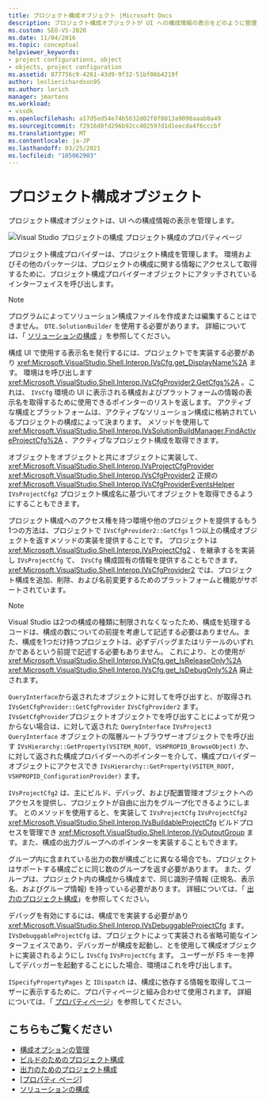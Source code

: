 ```yaml
---
title: プロジェクト構成オブジェクト |Microsoft Docs
description: プロジェクト構成オブジェクトが UI への構成情報の表示をどのように管理するかについて説明します。
ms.custom: SEO-VS-2020
ms.date: 11/04/2016
ms.topic: conceptual
helpviewer_keywords:
- project configurations, object
- objects, project configuration
ms.assetid: 877756c9-4261-43d9-9f32-51bf06b4219f
author: leslierichardson95
ms.author: lerich
manager: jmartens
ms.workload:
- vssdk
ms.openlocfilehash: a17d5ed54e74b5632d02f8f8013a9098aaab0a49
ms.sourcegitcommit: f2916d8fd296b92cc402597d1d1eecda4f6cccbf
ms.translationtype: MT
ms.contentlocale: ja-JP
ms.lasthandoff: 03/25/2021
ms.locfileid: "105062903"
---
```

# <a name="project-configuration-object"></a>プロジェクト構成オブジェクト
プロジェクト構成オブジェクトは、UI への構成情報の表示を管理します。

 ![Visual Studio プロジェクトの構成](../../extensibility/internals/media/vsprojectcfg.gif "vsProjectCfg") プロジェクト構成のプロパティページ

 プロジェクト構成プロバイダーは、プロジェクト構成を管理します。 環境およびその他のパッケージは、プロジェクトの構成に関する情報にアクセスして取得するために、プロジェクト構成プロバイダーオブジェクトにアタッチされているインターフェイスを呼び出します。

> [!NOTE]
> プログラムによってソリューション構成ファイルを作成または編集することはできません。 `DTE.SolutionBuilder` を使用する必要があります。 詳細については、「 [ソリューションの構成](../../extensibility/internals/solution-configuration.md) 」を参照してください。

 構成 UI で使用する表示名を発行するには、プロジェクトでを実装する必要があり <xref:Microsoft.VisualStudio.Shell.Interop.IVsCfg.get_DisplayName%2A> ます。 環境はを呼び出します <xref:Microsoft.VisualStudio.Shell.Interop.IVsCfgProvider2.GetCfgs%2A> 。これは、 `IVsCfg` 環境の UI に表示される構成およびプラットフォームの情報の表示名を取得するために使用できるポインターのリストを返します。 アクティブな構成とプラットフォームは、アクティブなソリューション構成に格納されているプロジェクトの構成によって決まります。 メソッドを使用して <xref:Microsoft.VisualStudio.Shell.Interop.IVsSolutionBuildManager.FindActiveProjectCfg%2A> 、アクティブなプロジェクト構成を取得できます。

 オブジェクトをオブジェクトと共にオブジェクトに実装して、 <xref:Microsoft.VisualStudio.Shell.Interop.IVsProjectCfgProvider> <xref:Microsoft.VisualStudio.Shell.Interop.IVsCfgProvider2> 正規の <xref:Microsoft.VisualStudio.Shell.Interop.IVsCfgProviderEventsHelper> `IVsProjectCfg2` プロジェクト構成名に基づいてオブジェクトを取得できるようにすることもできます。

 プロジェクト構成へのアクセス権を持つ環境や他のプロジェクトを提供するもう1つの方法は、プロジェクトで `IVsCfgProvider2::GetCfgs` 1 つ以上の構成オブジェクトを返すメソッドの実装を提供することです。 プロジェクトは <xref:Microsoft.VisualStudio.Shell.Interop.IVsProjectCfg2> 、を継承するを実装し `IVsProjectCfg` て、 `IVsCfg` 構成固有の情報を提供することもできます。 <xref:Microsoft.VisualStudio.Shell.Interop.IVsCfgProvider2> では、プロジェクト構成を追加、削除、および名前変更するためのプラットフォームと機能がサポートされています。

> [!NOTE]
> Visual Studio は2つの構成の種類に制限されなくなったため、構成を処理するコードは、構成の数についての前提を考慮して記述する必要はありません。また、構成を1つだけ持つプロジェクトは、必ずデバッグまたはリテールのいずれかであるという前提で記述する必要もありません。 これにより、との使用が <xref:Microsoft.VisualStudio.Shell.Interop.IVsCfg.get_IsReleaseOnly%2A> <xref:Microsoft.VisualStudio.Shell.Interop.IVsCfg.get_IsDebugOnly%2A> 廃止されます。

 `QueryInterface`から返されたオブジェクトに対してを呼び出すと、が取得され `IVsGetCfgProvider::GetCfgProvider` `IVsCfgProvider2` ます。 `IVsGetCfgProvider`プロジェクトオブジェクトでを呼び出すことによってが見つからない場合は、に対して返された `QueryInterface` `IVsProject3` `QueryInterface` オブジェクトの階層ルートブラウザーオブジェクトでを呼び出す `IVsHierarchy::GetProperty(VSITEM_ROOT, VSHPROPID_BrowseObject)` か、に対して返された構成プロバイダーへのポインターを介して、構成プロバイダーオブジェクトにアクセスでき `IVsHierarchy::GetProperty(VSITEM_ROOT, VSHPROPID_ConfigurationProvider)` ます。

 `IVsProjectCfg2` は、主にビルド、デバッグ、および配置管理オブジェクトへのアクセスを提供し、プロジェクトが自由に出力をグループ化できるようにします。 とのメソッドを使用すると、を実装して `IVsProjectCfg` `IVsProjectCfg2` <xref:Microsoft.VisualStudio.Shell.Interop.IVsBuildableProjectCfg> ビルドプロセスを管理でき <xref:Microsoft.VisualStudio.Shell.Interop.IVsOutputGroup> ます。また、構成の出力グループへのポインターを実装することもできます。

 グループ内に含まれている出力の数が構成ごとに異なる場合でも、プロジェクトはサポートする構成ごとに同じ数のグループを返す必要があります。 また、グループは、プロジェクト内の構成から構成まで、同じ識別子情報 (正規名、表示名、およびグループ情報) を持っている必要があります。 詳細については、「 [出力のプロジェクト構成](../../extensibility/internals/project-configuration-for-output.md)」を参照してください。

 デバッグを有効にするには、構成でを実装する必要があり <xref:Microsoft.VisualStudio.Shell.Interop.IVsDebuggableProjectCfg> ます。 `IVsDebuggableProjectCfg` は、プロジェクトによって実装される省略可能なインターフェイスであり、デバッガーが構成を起動し、とを使用して構成オブジェクトに実装されるようにし `IVsCfg` `IVsProjectCfg` ます。 ユーザーが F5 キーを押してデバッガーを起動することにした場合、環境はこれを呼び出します。

 `ISpecifyPropertyPages` と `IDispatch` は、構成に依存する情報を取得してユーザーに表示するために、プロパティページと組み合わせて使用されます。 詳細については、「 [プロパティページ](../../extensibility/internals/property-pages.md)」を参照してください。

## <a name="see-also"></a>こちらもご覧ください
- [構成オプションの管理](../../extensibility/internals/managing-configuration-options.md)
- [ビルドのためのプロジェクト構成](../../extensibility/internals/project-configuration-for-building.md)
- [出力のためのプロジェクト構成](../../extensibility/internals/project-configuration-for-output.md)
- [[プロパティ ページ]](../../extensibility/internals/property-pages.md)
- [ソリューションの構成](../../extensibility/internals/solution-configuration.md)
